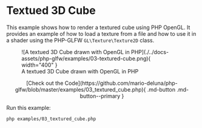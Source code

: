 # Textued 3D Cube

This example shows how to render a textured cube using PHP OpenGL. It provides an example of how to load a texture from a file and how to use it in a shader using the PHP-GLFW `GL\Texture\Texture2D` class.

<figure markdown>
  ![A textued 3D Cube drawn with OpenGL in PHP](./../docs-assets/php-glfw/examples/03-textured-cube.png){ width="400" }
  <figcaption>A textued 3D Cube drawn with OpenGL in PHP</figcaption>
</figure>

<div style="text-align: center;" markdown>
[Check out the Code](https://github.com/mario-deluna/php-glfw/blob/master/examples/03_textured_cube.php){ .md-button .md-button--primary }
</div>

Run this example:

```
php examples/03_textured_cube.php
```